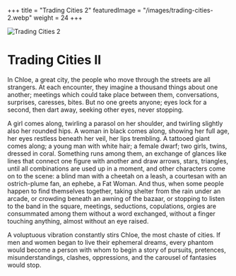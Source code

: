 +++
title = "Trading Cities 2"
featuredImage = "/images/trading-cities-2.webp"
weight = 24
+++

![Trading Cities 2](/images/trading-cities-2.webp)

# Trading Cities II

In Chloe, a great city, the people who move through the streets are all strangers. At each encounter, they imagine a thousand things about one another; meetings which could take place between them, conversations, surprises, caresses, bites. But no one greets anyone; eyes lock for a second, then dart away, seeking other eyes, never stopping.

A girl comes along, twirling a parasol on her shoulder, and twirling slightly also her rounded hips. A woman in black comes along, showing her full age, her eyes restless beneath her veil, her lips trembling. A tattooed giant comes along; a young man with white hair; a female dwarf; two girls, twins, dressed in coral. Something runs among them, an exchange of glances like lines that connect one figure with another and draw arrows, stars, triangles, until all combinations are used up in a moment, and other characters come on to the scene: a blind man with a cheetah on a leash, a courtesan with an ostrich-plume fan, an ephebe, a Fat Woman. And thus, when some people happen to find themselves together, taking shelter from the rain under an arcade, or crowding beneath an awning of the bazaar, or stopping to listen to the band in the square, meetings, seductions, copulations, orgies are consummated among them without a word exchanged, without a finger touching anything, almost without an eye raised.

A voluptuous vibration constantly stirs Chloe, the most chaste of cities. If men and women began to live their ephemeral dreams, every phantom would become a person with whom to begin a story of pursuits, pretences, misunderstandings, clashes, oppressions, and the carousel of fantasies would stop.